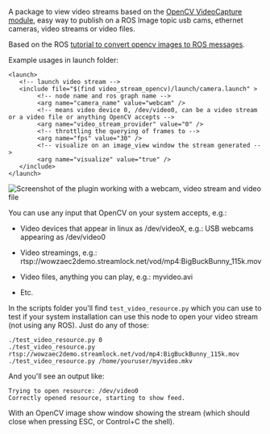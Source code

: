 A package to view video streams based on the [OpenCV VideoCapture module](http://docs.opencv.org/modules/highgui/doc/reading_and_writing_images_and_video.html#videocapture), easy way to publish on a ROS Image topic usb cams, ethernet cameras, video streams or video files.

Based on the ROS [tutorial to convert opencv images to ROS messages](http://wiki.ros.org/image_transport/Tutorials/PublishingImages).

Example usages in launch folder:

    <launch>
       <!-- launch video stream -->
       <include file="$(find video_stream_opencv)/launch/camera.launch" >
            <!-- node name and ros graph name -->
            <arg name="camera_name" value="webcam" />
            <!-- means video device 0, /dev/video0, can be a video stream or a video file or anything OpenCV accepts -->
            <arg name="video_stream_provider" value="0" />
            <!-- throttling the querying of frames to -->
            <arg name="fps" value="30" />
            <!-- visualize on an image_view window the stream generated -->
            <arg name="visualize" value="true" />
       </include>
    </launch>

![Screenshot of the plugin working with a webcam, video stream and video file](https://raw.githubusercontent.com/pal-robotics/video_stream_opencv/master/screenshot_usage.png)

You can use any input that OpenCV on your system accepts, e.g.:

* Video devices that appear in linux as /dev/videoX, e.g.: USB webcams appearing as /dev/video0

* Video streamings, e.g.: rtsp://wowzaec2demo.streamlock.net/vod/mp4:BigBuckBunny_115k.mov

* Video files, anything you can play, e.g.: myvideo.avi

* Etc.

In the scripts folder you'll find `test_video_resource.py` which you can use to test if your system
installation can use this node to open your video stream (not using any ROS). Just do any of those:

    ./test_video_resource.py 0
    ./test_video_resource.py rtsp://wowzaec2demo.streamlock.net/vod/mp4:BigBuckBunny_115k.mov
    ./test_video_resource.py /home/youruser/myvideo.mkv

And you'll see an output like:

    Trying to open resource: /dev/video0
    Correctly opened resource, starting to show feed.

With an OpenCV image show window showing the stream (which should close when pressing ESC, or Control+C the shell).

